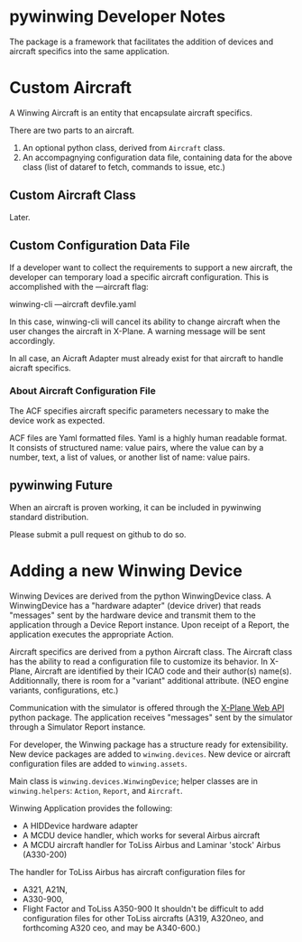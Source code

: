 # pywinwing Developer Notes

The package is a framework that facilitates the addition of devices and aircraft specifics into the same application.


# Custom Aircraft

A Winwing Aircraft is an entity that encapsulate aircraft specifics.

There are two parts to an aircraft.

1. An optional python class, derived from `Aircraft` class.
2. An accompagnying configuration data file, containing data for the above class (list of dataref to fetch, commands to issue, etc.)


## Custom Aircraft Class

Later.

## Custom Configuration Data File

If a developer want to collect the requirements to support a new aircraft, the developer can temporary load a specific aircraft configuration. This is accomplished with the —aircraft flag:

winwing-cli —aircraft devfile.yaml

In this case, winwing-cli will cancel its ability to change aircraft when the user changes the aircraft in X-Plane.
A warning message will be sent accordingly.

In all case, an Aicraft Adapter must already exist for that aircraft to handle aicraft specifics.


### About Aircraft Configuration File

The ACF specifies aircraft specific parameters necessary to make the device work as expected.

ACF files are Yaml formatted files. Yaml is a highly human readable format. It consists of structured name: value pairs, where the value can by a number, text, a list of values, or another list of name: value pairs.


## pywinwing Future

When an aircraft is proven working, it can be included in pywinwing standard distribution.

Please submit a pull request on github to do so.


# Adding a new Winwing Device

Winwing Devices are derived from the python WinwingDevice class.
A WinwingDevice has a "hardware adapter" (device driver) that reads "messages" sent by the hardware device
and transmit them to the application through a Device Report instance.
Upon receipt of a Report, the application executes the appropriate Action.

Aircraft specifics are derived from a python Aircraft class.
The Aircraft class has the ability to read a configuration file to customize its behavior.
In X-Plane, Aircraft are identified by their ICAO code and their author(s) name(s).
Additionnally, there is room for a "variant" additional attribute. (NEO engine variants, configurations, etc.)

Communication with the simulator is offered through the [X-Plane Web API](https://devleaks.github.io/xplane-webapi/) python package.
The application receives "messages" sent by the simulator through a Simulator Report instance.

For developer, the Winwing package has a structure ready for extensibility.
New device packages are added to `winwing.devices`.
New device or aircraft configuration files are added to `winwing.assets`.

Main class is `winwing.devices.WinwingDevice`;
helper classes are in `winwing.helpers`: `Action`, `Report`, and `Aircraft`.

Winwing Application provides the following:

- A HIDDevice hardware adapter
- A MCDU device handler, which works for several Airbus aircraft
- A MCDU aircraft handler for ToLiss Airbus and Laminar 'stock' Airbus (A330-200)

The handler for ToLiss Airbus has aircraft configuration files for
- A321, A21N,
- A330-900,
- Flight Factor and ToLiss A350-900
It shouldn't be difficult to add configuration files for other ToLiss aircrafts
(A319, A320neo, and forthcoming A320 ceo, and may be A340-600.)
